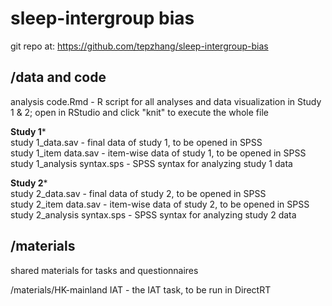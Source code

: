 # sleep-intergroup bias

git repo at: https://github.com/tepzhang/sleep-intergroup-bias
## /data and code

analysis code.Rmd - R script for all analyses and data visualization in Study 1 & 2; 
			open in RStudio and click "knit" to execute the whole file

****************Study 1*****************  
study 1_data.sav - final data of study 1, to be opened in SPSS  
study 1_item data.sav - item-wise data of study 1, to be opened in SPSS  
study 1_analysis syntax.sps - SPSS syntax for analyzing study 1 data  


****************Study 2*****************  
study 2_data.sav - final data of study 2, to be opened in SPSS  
study 2_item data.sav - item-wise data of study 2, to be opened in SPSS  
study 2_analysis syntax.sps - SPSS syntax for analyzing study 2 data


## /materials

shared materials for tasks and questionnaires

/materials/HK-mainland IAT - the IAT task, to be run in DirectRT